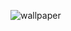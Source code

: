![wallpaper](https://user-images.githubusercontent.com/28738855/90339984-60c39c00-e027-11ea-8a99-6f953ab58e2d.jpg)
